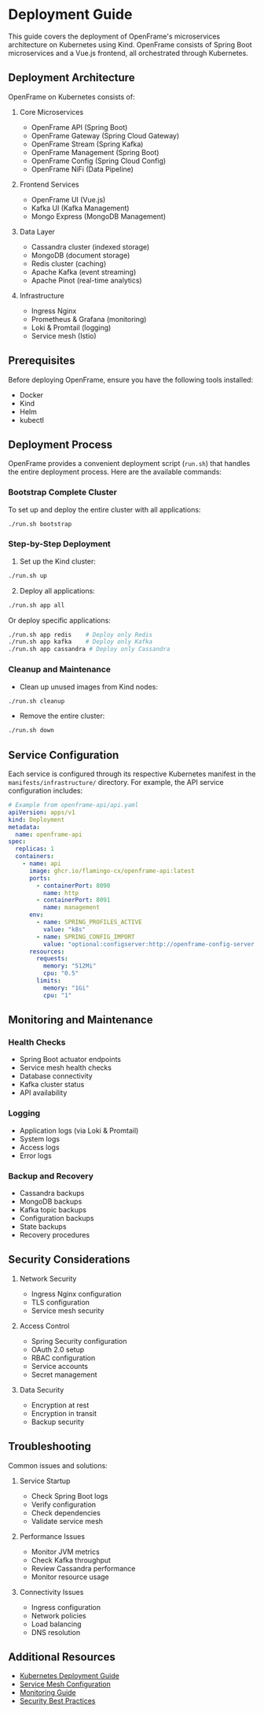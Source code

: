 # Deployment Guide

This guide covers the deployment of OpenFrame's microservices architecture on Kubernetes using Kind. OpenFrame consists of Spring Boot microservices and a Vue.js frontend, all orchestrated through Kubernetes.

## Deployment Architecture

OpenFrame on Kubernetes consists of:

1. Core Microservices
   - OpenFrame API (Spring Boot)
   - OpenFrame Gateway (Spring Cloud Gateway)
   - OpenFrame Stream (Spring Kafka)
   - OpenFrame Management (Spring Boot)
   - OpenFrame Config (Spring Cloud Config)
   - OpenFrame NiFi (Data Pipeline)

2. Frontend Services
   - OpenFrame UI (Vue.js)
   - Kafka UI (Kafka Management)
   - Mongo Express (MongoDB Management)

3. Data Layer
   - Cassandra cluster (indexed storage)
   - MongoDB (document storage)
   - Redis cluster (caching)
   - Apache Kafka (event streaming)
   - Apache Pinot (real-time analytics)

4. Infrastructure
   - Ingress Nginx
   - Prometheus & Grafana (monitoring)
   - Loki & Promtail (logging)
   - Service mesh (Istio)

## Prerequisites

Before deploying OpenFrame, ensure you have the following tools installed:
- Docker
- Kind
- Helm
- kubectl

## Deployment Process

OpenFrame provides a convenient deployment script (`run.sh`) that handles the entire deployment process. Here are the available commands:

### Bootstrap Complete Cluster
To set up and deploy the entire cluster with all applications:
```bash
./run.sh bootstrap
```

### Step-by-Step Deployment

1. Set up the Kind cluster:
```bash
./run.sh up
```

2. Deploy all applications:
```bash
./run.sh app all
```

Or deploy specific applications:
```bash
./run.sh app redis    # Deploy only Redis
./run.sh app kafka    # Deploy only Kafka
./run.sh app cassandra # Deploy only Cassandra
```

### Cleanup and Maintenance

- Clean up unused images from Kind nodes:
```bash
./run.sh cleanup
```

- Remove the entire cluster:
```bash
./run.sh down
```

## Service Configuration

Each service is configured through its respective Kubernetes manifest in the `manifests/infrastructure/` directory. For example, the API service configuration includes:

```yaml
# Example from openframe-api/api.yaml
apiVersion: apps/v1
kind: Deployment
metadata:
  name: openframe-api
spec:
  replicas: 1
  containers:
    - name: api
      image: ghcr.io/flamingo-cx/openframe-api:latest
      ports:
        - containerPort: 8090
          name: http
        - containerPort: 8091
          name: management
      env:
        - name: SPRING_PROFILES_ACTIVE
          value: "k8s"
        - name: SPRING_CONFIG_IMPORT
          value: "optional:configserver:http://openframe-config-server:8888"
      resources:
        requests:
          memory: "512Mi"
          cpu: "0.5"
        limits:
          memory: "1Gi"
          cpu: "1"
```

## Monitoring and Maintenance

### Health Checks
- Spring Boot actuator endpoints
- Service mesh health checks
- Database connectivity
- Kafka cluster status
- API availability

### Logging
- Application logs (via Loki & Promtail)
- System logs
- Access logs
- Error logs

### Backup and Recovery
- Cassandra backups
- MongoDB backups
- Kafka topic backups
- Configuration backups
- State backups
- Recovery procedures

## Security Considerations

1. Network Security
   - Ingress Nginx configuration
   - TLS configuration
   - Service mesh security

2. Access Control
   - Spring Security configuration
   - OAuth 2.0 setup
   - RBAC configuration
   - Service accounts
   - Secret management

3. Data Security
   - Encryption at rest
   - Encryption in transit
   - Backup security

## Troubleshooting

Common issues and solutions:

1. Service Startup
   - Check Spring Boot logs
   - Verify configuration
   - Check dependencies
   - Validate service mesh

2. Performance Issues
   - Monitor JVM metrics
   - Check Kafka throughput
   - Review Cassandra performance
   - Monitor resource usage

3. Connectivity Issues
   - Ingress configuration
   - Network policies
   - Load balancing
   - DNS resolution

## Additional Resources

- [Kubernetes Deployment Guide](kubernetes.md)
- [Service Mesh Configuration](../architecture/service-mesh.md)
- [Monitoring Guide](../operations/monitoring.md)
- [Security Best Practices](../security/overview.md)  